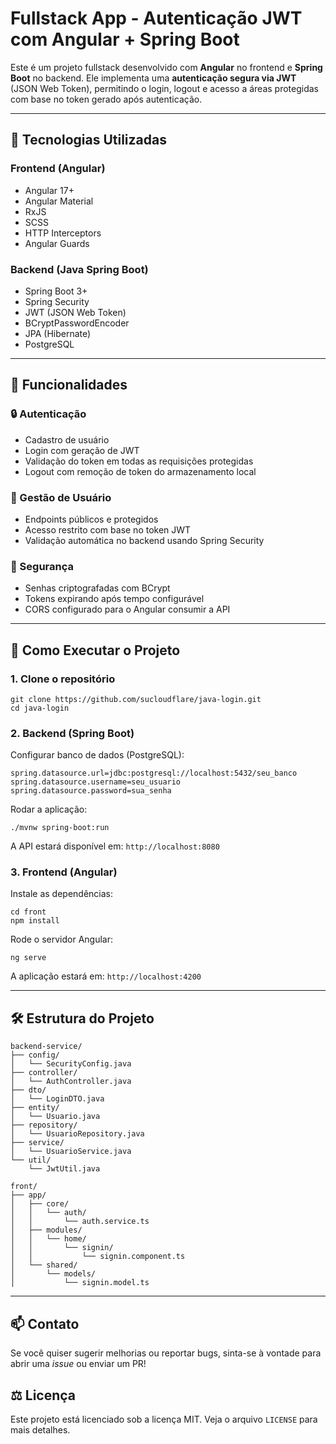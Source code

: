 

<h1>Fullstack App - Autenticação JWT com Angular + Spring Boot</h1>

<p>Este é um projeto fullstack desenvolvido com <strong>Angular</strong> no frontend e <strong>Spring Boot</strong> no backend. Ele implementa uma <strong>autenticação segura via JWT</strong> (JSON Web Token), permitindo o login, logout e acesso a áreas protegidas com base no token gerado após autenticação.</p>

<hr>

<h2>🧩 Tecnologias Utilizadas</h2>

<h3>Frontend (Angular)</h3>
<ul>
  <li>Angular 17+</li>
  <li>Angular Material</li>
  <li>RxJS</li>
  <li>SCSS</li>
  <li>HTTP Interceptors</li>
  <li>Angular Guards</li>
</ul>

<h3>Backend (Java Spring Boot)</h3>
<ul>
  <li>Spring Boot 3+</li>
  <li>Spring Security</li>
  <li>JWT (JSON Web Token)</li>
  <li>BCryptPasswordEncoder</li>
  <li>JPA (Hibernate)</li>
  <li>PostgreSQL</li>
</ul>

<hr>

<h2>📌 Funcionalidades</h2>

<h3>🔒 Autenticação</h3>
<ul>
  <li>Cadastro de usuário</li>
  <li>Login com geração de JWT</li>
  <li>Validação do token em todas as requisições protegidas</li>
  <li>Logout com remoção de token do armazenamento local</li>
</ul>

<h3>👤 Gestão de Usuário</h3>
<ul>
  <li>Endpoints públicos e protegidos</li>
  <li>Acesso restrito com base no token JWT</li>
  <li>Validação automática no backend usando Spring Security</li>
</ul>

<h3>🧪 Segurança</h3>
<ul>
  <li>Senhas criptografadas com BCrypt</li>
  <li>Tokens expirando após tempo configurável</li>
  <li>CORS configurado para o Angular consumir a API</li>
</ul>

<hr>

<h2>🚀 Como Executar o Projeto</h2>

<h3>1. Clone o repositório</h3>
<pre><code>git clone https://github.com/sucloudflare/java-login.git
cd java-login
</code></pre>

<h3>2. Backend (Spring Boot)</h3>
<p>Configurar banco de dados (PostgreSQL):</p>
<pre><code>spring.datasource.url=jdbc:postgresql://localhost:5432/seu_banco
spring.datasource.username=seu_usuario
spring.datasource.password=sua_senha
</code></pre>

<p>Rodar a aplicação:</p>
<pre><code>./mvnw spring-boot:run
</code></pre>
<p>A API estará disponível em: <code>http://localhost:8080</code></p>

<h3>3. Frontend (Angular)</h3>
<p>Instale as dependências:</p>
<pre><code>cd front
npm install
</code></pre>

<p>Rode o servidor Angular:</p>
<pre><code>ng serve
</code></pre>
<p>A aplicação estará em: <code>http://localhost:4200</code></p>

<hr>

<h2>🛠 Estrutura do Projeto</h2>

<pre><code>backend-service/
├── config/
│   └── SecurityConfig.java
├── controller/
│   └── AuthController.java
├── dto/
│   └── LoginDTO.java
├── entity/
│   └── Usuario.java
├── repository/
│   └── UsuarioRepository.java
├── service/
│   └── UsuarioService.java
└── util/
    └── JwtUtil.java

front/
├── app/
│   ├── core/
│   │   └── auth/
│   │       └── auth.service.ts
│   ├── modules/
│   │   └── home/
│   │       └── signin/
│   │           └── signin.component.ts
│   └── shared/
│       └── models/
│           └── signin.model.ts
</code></pre>

<hr>

<h2>📫 Contato</h2>
<p>Se você quiser sugerir melhorias ou reportar bugs, sinta-se à vontade para abrir uma <em>issue</em> ou enviar um PR!</p>

<h2>⚖️ Licença</h2>
<p>Este projeto está licenciado sob a licença MIT. Veja o arquivo <code>LICENSE</code> para mais detalhes.</p>


